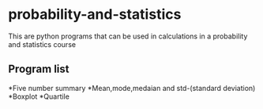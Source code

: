 # probability-and-statistics
This are python programs that can be used in calculations in a probability and statistics course 

## Program list
*Five number summary
*Mean,mode,medaian and std-(standard deviation)
*Boxplot
*Quartile
